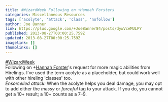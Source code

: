 ```yaml
---
title: #WizardWeek Following on +Hannah Forsters
categories: Miscellaneous Resources
tags: ['acolyte', 'attack', 'class', 'nofollow']
author: Joe Banner
link: https://plus.google.com/+JoeBanner84/posts/dywVceMULPY
published: 2013-08-27T00:00:25.759Z
updated: 2013-08-27T00:00:25.759Z
imagelink: []
thumblinks: []
---
```


<a rel="nofollow" class="ot-hashtag" href="https://plus.google.com/s/%23WizardWeek/posts">#WizardWeek</a><br />Following on <span class="proflinkWrapper"><span class="proflinkPrefix">+</span><a class="proflink" href="https://plus.google.com/105149460475600709454" oid="105149460475600709454">Hannah Forster</a></span>&#39;s request for more magic abilities from Hirelings. I&#39;ve used the term acolyte as a placeholder, but could work well with other hireling &#39;classes&#39; too.<br /><i>Ensorcelled attack:</i> When the acolyte helps you deal damage, you may opt to add either the <i>messy</i> or <i>forceful</i> tag to your attack. If you do, you cannot get a 10+ result; a 10+ counts as a 7–9.